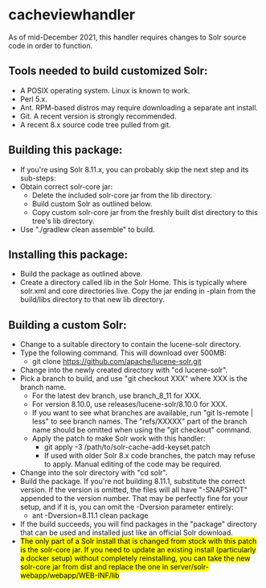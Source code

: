 # cacheviewhandler

As of mid-December 2021, this handler requires changes to Solr source code in order to function.

## Tools needed to build customized Solr:

* A POSIX operating system.  Linux is known to work.
* Perl 5.x.
* Ant.  RPM-based distros may require downloading a separate ant install.
* Git.  A recent version is strongly recommended.
* A recent 8.x source code tree pulled from git.

## Building this package:

* If you're using Solr 8.11.x, you can probably skip the next step and its sub-steps:
* Obtain correct solr-core jar:
    * Delete the included solr-core jar from the lib directory.
    * Build custom Solr as outlined below.
    * Copy custom solr-core jar from the freshly built dist directory to this tree's lib directory.
* Use "./gradlew clean assemble" to build.

## Installing this package:

* Build the package as outlined above.
* Create a directory called lib in the Solr Home.  This is typically where solr.xml and core directories live.  Copy the jar ending in -plain from the build/libs directory to that new lib directory.

## Building a custom Solr:

* Change to a suitable directory to contain the lucene-solr directory.
* Type the following command.  This will download over 500MB:
    * git clone https://github.com/apache/lucene-solr.git
* Change into the newly created directory with "cd lucene-solr".
* Pick a branch to build, and use "git checkout XXX" where XXX is the branch name.
    * For the latest dev branch, use branch_8_11 for XXX.
    * For version 8.10.0, use releases/lucene-solr/8.10.0 for XXX.
    * If you want to see what branches are available, run "git ls-remote | less" to see branch names.  The "refs/XXXXX" part of the branch name should be omitted when using the "git checkout" command.
    * Apply the patch to make Solr work with this handler:
        * git apply -3 /path/to/solr-cache-add-keyset.patch
        * If used with older Solr 8.x code branches, the patch may refuse to apply.  Manual editing of the code may be required.
* Change into the solr directory with "cd solr".
* Build the package.  If you're not building 8.11.1, substitute the correct version.  If the version is omitted, the files will all have "-SNAPSHOT" appended to the version number.  That may be perfectly fine for your setup, and if it is, you can omit the -Dversion parameter entirely:
    * ant -Dversion=8.11.1 clean package
* If the build succeeds, you will find packages in the "package" directory that can be used and installed just like an official Solr download.
* <mark>The only part of a Solr install that is changed from stock with this patch is the solr-core jar.  If you need to update an existing install (particularly a docker setup) without completely reinstalling, you can take the new solr-core jar from dist and replace the one in server/solr-webapp/webapp/WEB-INF/lib</mark>
